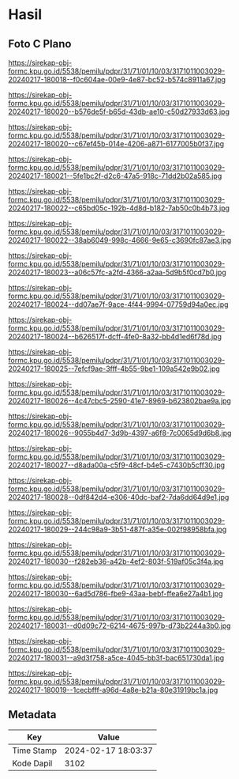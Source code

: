 # Hasil

## Foto C Plano

https://sirekap-obj-formc.kpu.go.id/5538/pemilu/pdpr/31/71/01/10/03/3171011003029-20240217-180018--f0c604ae-00e9-4e87-bc52-b574c8911a67.jpg

https://sirekap-obj-formc.kpu.go.id/5538/pemilu/pdpr/31/71/01/10/03/3171011003029-20240217-180020--b576de5f-b65d-43db-ae10-c50d27933d63.jpg

https://sirekap-obj-formc.kpu.go.id/5538/pemilu/pdpr/31/71/01/10/03/3171011003029-20240217-180020--c67ef45b-014e-4206-a871-6177005b0f37.jpg

https://sirekap-obj-formc.kpu.go.id/5538/pemilu/pdpr/31/71/01/10/03/3171011003029-20240217-180021--5fe1bc2f-d2c6-47a5-918c-71dd2b02a585.jpg

https://sirekap-obj-formc.kpu.go.id/5538/pemilu/pdpr/31/71/01/10/03/3171011003029-20240217-180022--c65bd05c-192b-4d8d-b182-7ab50c0b4b73.jpg

https://sirekap-obj-formc.kpu.go.id/5538/pemilu/pdpr/31/71/01/10/03/3171011003029-20240217-180022--38ab6049-998c-4666-9e65-c3690fc87ae3.jpg

https://sirekap-obj-formc.kpu.go.id/5538/pemilu/pdpr/31/71/01/10/03/3171011003029-20240217-180023--a06c57fc-a2fd-4366-a2aa-5d9b5f0cd7b0.jpg

https://sirekap-obj-formc.kpu.go.id/5538/pemilu/pdpr/31/71/01/10/03/3171011003029-20240217-180024--dd07ae7f-9ace-4f44-9994-07759d94a0ec.jpg

https://sirekap-obj-formc.kpu.go.id/5538/pemilu/pdpr/31/71/01/10/03/3171011003029-20240217-180024--b626517f-dcff-4fe0-8a32-bb4d1ed6f78d.jpg

https://sirekap-obj-formc.kpu.go.id/5538/pemilu/pdpr/31/71/01/10/03/3171011003029-20240217-180025--7efcf9ae-3fff-4b55-9be1-109a542e9b02.jpg

https://sirekap-obj-formc.kpu.go.id/5538/pemilu/pdpr/31/71/01/10/03/3171011003029-20240217-180026--4c47cbc5-2590-41e7-8969-b623802bae9a.jpg

https://sirekap-obj-formc.kpu.go.id/5538/pemilu/pdpr/31/71/01/10/03/3171011003029-20240217-180026--9055b4d7-3d9b-4397-a6f8-7c0065d9d6b8.jpg

https://sirekap-obj-formc.kpu.go.id/5538/pemilu/pdpr/31/71/01/10/03/3171011003029-20240217-180027--d8ada00a-c5f9-48cf-b4e5-c7430b5cff30.jpg

https://sirekap-obj-formc.kpu.go.id/5538/pemilu/pdpr/31/71/01/10/03/3171011003029-20240217-180028--0df842d4-e306-40dc-baf2-7da6dd64d9e1.jpg

https://sirekap-obj-formc.kpu.go.id/5538/pemilu/pdpr/31/71/01/10/03/3171011003029-20240217-180029--244c98a9-3b51-487f-a35e-002f98958bfa.jpg

https://sirekap-obj-formc.kpu.go.id/5538/pemilu/pdpr/31/71/01/10/03/3171011003029-20240217-180030--f282eb36-a42b-4ef2-803f-519af05c3f4a.jpg

https://sirekap-obj-formc.kpu.go.id/5538/pemilu/pdpr/31/71/01/10/03/3171011003029-20240217-180030--6ad5d786-fbe9-43aa-bebf-ffea6e27a4b1.jpg

https://sirekap-obj-formc.kpu.go.id/5538/pemilu/pdpr/31/71/01/10/03/3171011003029-20240217-180031--d0d09c72-6214-4675-997b-d73b2244a3b0.jpg

https://sirekap-obj-formc.kpu.go.id/5538/pemilu/pdpr/31/71/01/10/03/3171011003029-20240217-180031--a9d3f758-a5ce-4045-bb3f-bac651730da1.jpg

https://sirekap-obj-formc.kpu.go.id/5538/pemilu/pdpr/31/71/01/10/03/3171011003029-20240217-180019--1cecbfff-a96d-4a8e-b21a-80e31919bc1a.jpg


## Metadata

| Key        | Value               |
| ---------- | ------------------- |
| Time Stamp | 2024-02-17 18:03:37 |
| Kode Dapil | 3102                |



